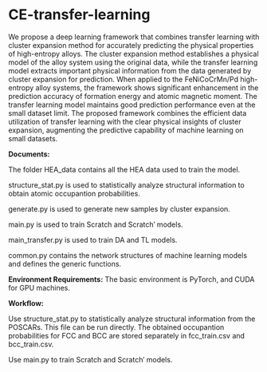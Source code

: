 # CE-transfer-learning
We propose a deep learning framework that combines transfer learning with cluster expansion method for accurately predicting the physical properties of high-entropy alloys. The cluster expansion method establishes a physical model of the alloy system using the original data, while the transfer learning model extracts important physical information from the data generated by cluster expansion for prediction. When applied to the FeNiCoCrMn/Pd high-entropy alloy systems, the framework shows significant enhancement in the prediction accuracy of formation energy and atomic magnetic moment. The transfer learning model maintains good prediction performance even at the small dataset limit. The proposed framework combines the efficient data utilization of transfer learning with the clear physical insights of cluster expansion, augmenting the predictive capability of machine learning on small datasets.

**Documents:** 

The folder HEA_data contains all the HEA data used to train the model.

structure_stat.py is used to statistically analyze structural information to obtain atomic occupantion probabilities. 

generate.py is used to generate new samples by cluster expansion.

main.py is used to train Scratch and Scratch′ models.

main_transfer.py is used to train DA and TL models.

common.py contains the network structures of machine learning models and defines the generic functions.

**Environment Requirements:**
The basic environment is PyTorch, and CUDA for GPU machines.

**Workflow:**

Use structure_stat.py to statistically analyze structural information from the POSCARs. This file can be run directly. The obtained occupantion probabilities for FCC and BCC are stored separately in fcc_train.csv and bcc_train.csv.

Use main.py to train Scratch and Scratch′ models.
